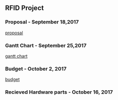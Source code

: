 RFID Project
------------

### Proposal - September 18,2017
[proposal](https://github.com/gurusharma/RFID/blob/master/ProposalContentStudentNameRev02.xlsx)

### Gantt Chart - September 25,2017
[gantt chart](https://github.com/gurusharma/RFID/blob/master/GuruSharma.mpp)
### Budget - October 2, 2017
[budget](https://github.com/gurusharma/RFID/blob/master/Guru_budget.xlsx)
### Recieved Hardware parts - October 16, 2017

